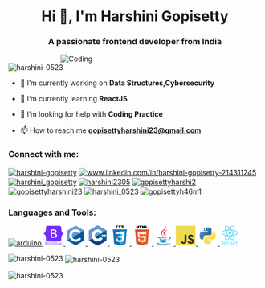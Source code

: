 <h1 align="center">Hi 👋, I'm Harshini Gopisetty</h1>
<h3 align="center">A passionate frontend developer from India</h3>
<img align="right" alt="Coding" width="400" src="https://cdn.dribbble.com/users/2704414/screenshots/7466903/media/b08ab576316bd4582fef189f471cd9e5.gif">

<p align="left"> <img src="https://komarev.com/ghpvc/?username=harshini-0523&label=Profile%20views&color=0e75b6&style=flat" alt="harshini-0523" /> </p>

- 🔭 I’m currently working on **Data Structures,Cybersecurity**

- 🌱 I’m currently learning **ReactJS**

- 🤝 I’m looking for help with **Coding Practice**

- 📫 How to reach me **gopisettyharshini23@gmail.com**

<h3 align="left">Connect with me:</h3>
<p align="left">
<a href="https://codepen.io/harshini-gopisetty" target="blank"><img align="center" src="https://raw.githubusercontent.com/rahuldkjain/github-profile-readme-generator/master/src/images/icons/Social/codepen.svg" alt="harshini-gopisetty" height="30" width="40" /></a>
<a href="linkedin.com/in/harshini-gopisetty-214311245" target="blank"><img align="center" src="https://raw.githubusercontent.com/rahuldkjain/github-profile-readme-generator/master/src/images/icons/Social/linked-in-alt.svg" alt="www.linkedin.com/in/harshini-gopisetty-214311245" height="30" width="40" /></a>
<a href="https://instagram.com/harshini_gopisetty" target="blank"><img align="center" src="https://raw.githubusercontent.com/rahuldkjain/github-profile-readme-generator/master/src/images/icons/Social/instagram.svg" alt="harshini_gopisetty" height="30" width="40" /></a>
<a href="https://www.codechef.com/users/harshini2305" target="blank"><img align="center" src="https://cdn.jsdelivr.net/npm/simple-icons@3.1.0/icons/codechef.svg" alt="harshini2305" height="30" width="40" /></a>
<a href="https://www.hackerrank.com/gopisettyharshi2" target="blank"><img align="center" src="https://raw.githubusercontent.com/rahuldkjain/github-profile-readme-generator/master/src/images/icons/Social/hackerrank.svg" alt="gopisettyharshi2" height="30" width="40" /></a>
<a href="https://codeforces.com/profile/gopisettyharshini23" target="blank"><img align="center" src="https://raw.githubusercontent.com/rahuldkjain/github-profile-readme-generator/master/src/images/icons/Social/codeforces.svg" alt="gopisettyharshini23" height="30" width="40" /></a>
<a href="https://www.leetcode.com/harshini_0523" target="blank"><img align="center" src="https://raw.githubusercontent.com/rahuldkjain/github-profile-readme-generator/master/src/images/icons/Social/leet-code.svg" alt="harshini_0523" height="30" width="40" /></a>
<a href="https://auth.geeksforgeeks.org/user/gopisettyh46m1" target="blank"><img align="center" src="https://raw.githubusercontent.com/rahuldkjain/github-profile-readme-generator/master/src/images/icons/Social/geeks-for-geeks.svg" alt="gopisettyh46m1" height="30" width="40" /></a>
</p>

<h3 align="left">Languages and Tools:</h3>
<p align="left"> <a href="https://www.arduino.cc/" target="_blank" rel="noreferrer"> <img src="https://cdn.worldvectorlogo.com/logos/arduino-1.svg" alt="arduino" width="40" height="40"/> </a> <a href="https://getbootstrap.com" target="_blank" rel="noreferrer"> <img src="https://raw.githubusercontent.com/devicons/devicon/master/icons/bootstrap/bootstrap-plain-wordmark.svg" alt="bootstrap" width="40" height="40"/> </a> <a href="https://www.cprogramming.com/" target="_blank" rel="noreferrer"> <img src="https://raw.githubusercontent.com/devicons/devicon/master/icons/c/c-original.svg" alt="c" width="40" height="40"/> </a> <a href="https://www.w3schools.com/cpp/" target="_blank" rel="noreferrer"> <img src="https://raw.githubusercontent.com/devicons/devicon/master/icons/cplusplus/cplusplus-original.svg" alt="cplusplus" width="40" height="40"/> </a> <a href="https://www.w3schools.com/css/" target="_blank" rel="noreferrer"> <img src="https://raw.githubusercontent.com/devicons/devicon/master/icons/css3/css3-original-wordmark.svg" alt="css3" width="40" height="40"/> </a> <a href="https://www.w3.org/html/" target="_blank" rel="noreferrer"> <img src="https://raw.githubusercontent.com/devicons/devicon/master/icons/html5/html5-original-wordmark.svg" alt="html5" width="40" height="40"/> </a> <a href="https://www.java.com" target="_blank" rel="noreferrer"> <img src="https://raw.githubusercontent.com/devicons/devicon/master/icons/java/java-original.svg" alt="java" width="40" height="40"/> </a> <a href="https://developer.mozilla.org/en-US/docs/Web/JavaScript" target="_blank" rel="noreferrer"> <img src="https://raw.githubusercontent.com/devicons/devicon/master/icons/javascript/javascript-original.svg" alt="javascript" width="40" height="40"/> </a> <a href="https://www.python.org" target="_blank" rel="noreferrer"> <img src="https://raw.githubusercontent.com/devicons/devicon/master/icons/python/python-original.svg" alt="python" width="40" height="40"/> </a> <a href="https://reactjs.org/" target="_blank" rel="noreferrer"> <img src="https://raw.githubusercontent.com/devicons/devicon/master/icons/react/react-original-wordmark.svg" alt="react" width="40" height="40"/> </a> </p>

<p><img align="left" src="https://github-readme-stats.vercel.app/api/top-langs?username=harshini-0523&show_icons=true&locale=en&layout=compact" alt="harshini-0523" /></p>

<p>&nbsp;<img align="center" src="https://github-readme-stats.vercel.app/api?username=harshini-0523&show_icons=true&locale=en" alt="harshini-0523" /></p>

<p><img align="center" src="https://github-readme-streak-stats.herokuapp.com/?user=harshini-0523&" alt="harshini-0523" /></p>
